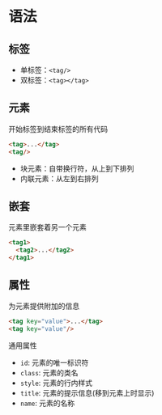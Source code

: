 # 语法

## 标签

* 单标签：`<tag/>`
* 双标签：`<tag></tag>`

## 元素

开始标签到结束标签的所有代码

```html
<tag>...</tag>
<tag/>
```

* 块元素：自带换行符，从上到下排列
* 内联元素：从左到右排列

## 嵌套

元素里嵌套着另一个元素

```html
<tag1>
  <tag2>...</tag2>
</tag1>
```

## 属性

为元素提供附加的信息

```html
<tag key="value">...</tag>
<tag key="value"/>
```

通用属性

* `id`: 元素的唯一标识符
* `class`: 元素的类名
* `style`: 元素的行内样式
* `title`: 元素的提示信息(移到元素上时显示)
* `name`: 元素的名称
